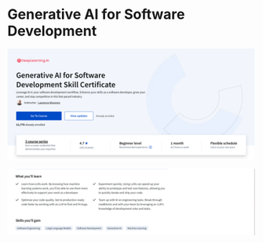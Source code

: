 # Generative AI for Software Development

![header](assets/course-header.png)

![about](assets/course-about.png)
